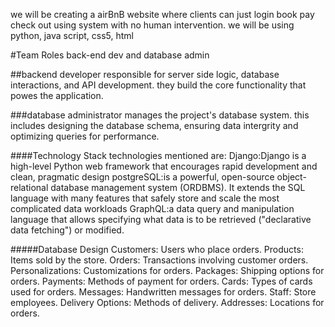 we will be creating a airBnB website where clients can just login book pay check out using system with no human intervention. we will be using python, java script, css5, html 

#Team Roles
back-end dev and database admin

##backend developer
responsible for server side logic, database interactions, and API development. they build the core functionality that powes the application.

###database administrator
manages the project's database system. this includes designing the database schema, ensuring data intergrity and optimizing queries for performance.

####Technology Stack
technologies mentioned are:
Django:Django is a high-level Python web framework that encourages rapid development and clean, pragmatic design
postgreSQL:is a powerful, open-source object-relational database management system (ORDBMS). It extends the SQL language with many features that safely store and scale the most complicated data workloads
GraphQL:a data query and manipulation language that allows specifying what data is to be retrieved ("declarative data fetching") or modified.

#####Database Design
Customers: Users who place orders.
Products: Items sold by the store.
Orders: Transactions involving customer orders.
Personalizations: Customizations for orders.
Packages: Shipping options for orders.
Payments: Methods of payment for orders.
Cards: Types of cards used for orders.
Messages: Handwritten messages for orders.
Staff: Store employees.
Delivery Options: Methods of delivery.
Addresses: Locations for orders.